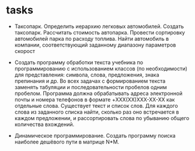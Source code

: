 # tasks

- Таксопарк. Определить иерархию легковых автомобилей. Создать таксопарк. 
Рассчитать стоимость автопарка. 
Провести сортировку автомобилей парка по расходу топлива. 
Найти автомобиль в компании, соответствующий заданному диапазону параметров скорост

- Создать программу обработки текста учебника по программированию с использованием классов (по необходимости) для представления: 
символа, слова, предложения, знака препинания и др. 
Во всех задачах с формированием текста заменять табуляции и последовательности пробелов одним пробелом. 
Программа должна обрабатывать адреса электронной почты и номера телефонов в формате +XXX(XX)XXX-XX-XX как отдельные слова.
Существует текст и список слов. Для каждого слова из заданного списка найти, 
сколько раз оно встречается в каждом предложении, и рассортировать слова по убыванию общего количества вхождений.


- Динамическое программирование. Создать программу поиска наиболее дешёвого пути в матрице N*M.
